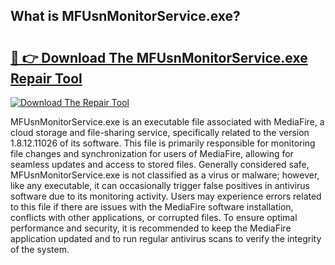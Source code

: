 ## What is MFUsnMonitorService.exe? 

# <h2><a href="https://exedetect.com/download.php?MFUsnMonitorService.exe">🔗 👉 Download The MFUsnMonitorService.exe Repair Tool</a></h2>

[![Download The Repair Tool](https://exedetect.com/download-button.jpg)](https://exedetect.com/download.php?MFUsnMonitorService.exe)

MFUsnMonitorService.exe is an executable file associated with MediaFire, a cloud storage and file-sharing service, specifically related to the version 1.8.12.11026 of its software. This file is primarily responsible for monitoring file changes and synchronization for users of MediaFire, allowing for seamless updates and access to stored files. Generally considered safe, MFUsnMonitorService.exe is not classified as a virus or malware; however, like any executable, it can occasionally trigger false positives in antivirus software due to its monitoring activity. Users may experience errors related to this file if there are issues with the MediaFire software installation, conflicts with other applications, or corrupted files. To ensure optimal performance and security, it is recommended to keep the MediaFire application updated and to run regular antivirus scans to verify the integrity of the system.